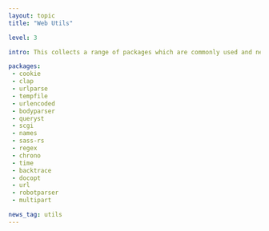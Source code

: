 ```yaml
---
layout: topic
title: "Web Utils"

level: 3

intro: This collects a range of packages which are commonly used and needed in web development, like URL or HTTP-Body-parsers.

packages:
 - cookie
 - clap
 - urlparse
 - tempfile
 - urlencoded
 - bodyparser
 - queryst
 - scgi
 - names
 - sass-rs
 - regex
 - chrono
 - time
 - backtrace
 - docopt
 - url
 - robotparser
 - multipart

news_tag: utils
---
```

